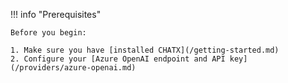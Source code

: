!!! info "Prerequisites"

    Before you begin:
    
    1. Make sure you have [installed CHATX](/getting-started.md)
    2. Configure your [Azure OpenAI endpoint and API key](/providers/azure-openai.md)